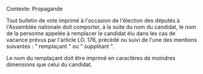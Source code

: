Contexte: Propagande

Tout bulletin de vote imprimé à l'occasion de l'élection des députés à l'Assemblée nationale doit comporter, à la suite du nom du candidat, le nom de la personne appelée à remplacer le candidat élu dans les cas de vacance prévus par l'article LO. 176, précédé ou suivi de l'une des mentions suivantes : " remplaçant " ou " suppléant ".

Le nom du remplaçant doit être imprimé en caractères de moindres dimensions que celui du candidat.